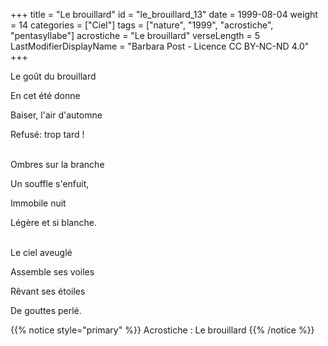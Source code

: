 +++
title = "Le brouillard"
id = "le_brouillard_13"
date = 1999-08-04
weight = 14
categories = ["Ciel"]
tags = ["nature", "1999", "acrostiche", "pentasyllabe"]
acrostiche = "Le brouillard"
verseLength = 5
LastModifierDisplayName = "Barbara Post - Licence CC BY-NC-ND 4.0"
+++

Le goût du brouillard

En cet été donne

Baiser, l'air d'automne

Refusé: trop tard !

 \
Ombres sur la branche

Un souffle s'enfuit,

Immobile nuit

Légère et si blanche.

 \
Le ciel aveuglé

Assemble ses voiles

Rêvant ses étoiles

De gouttes perlé.

{{% notice style="primary" %}}
Acrostiche : Le brouillard
{{% /notice %}}
